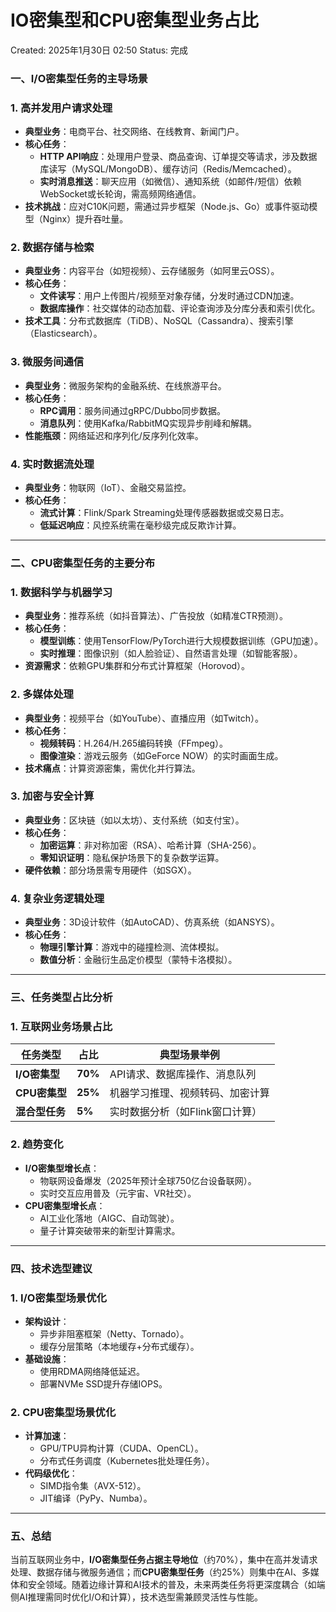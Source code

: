 # IO密集型和CPU密集型业务占比

Created: 2025年1月30日 02:50
Status: 完成

### **一、I/O密集型任务的主导场景**

### **1. 高并发用户请求处理**

- **典型业务**：电商平台、社交网络、在线教育、新闻门户。
- **核心任务**：
    - **HTTP API响应**：处理用户登录、商品查询、订单提交等请求，涉及数据库读写（MySQL/MongoDB）、缓存访问（Redis/Memcached）。
    - **实时消息推送**：聊天应用（如微信）、通知系统（如邮件/短信）依赖WebSocket或长轮询，需高频网络通信。
- **技术挑战**：应对C10K问题，需通过异步框架（Node.js、Go）或事件驱动模型（Nginx）提升吞吐量。

### **2. 数据存储与检索**

- **典型业务**：内容平台（如短视频）、云存储服务（如阿里云OSS）。
- **核心任务**：
    - **文件读写**：用户上传图片/视频至对象存储，分发时通过CDN加速。
    - **数据库操作**：社交媒体的动态加载、评论查询涉及分库分表和索引优化。
- **技术工具**：分布式数据库（TiDB）、NoSQL（Cassandra）、搜索引擎（Elasticsearch）。

### **3. 微服务间通信**

- **典型业务**：微服务架构的金融系统、在线旅游平台。
- **核心任务**：
    - **RPC调用**：服务间通过gRPC/Dubbo同步数据。
    - **消息队列**：使用Kafka/RabbitMQ实现异步削峰和解耦。
- **性能瓶颈**：网络延迟和序列化/反序列化效率。

### **4. 实时数据流处理**

- **典型业务**：物联网（IoT）、金融交易监控。
- **核心任务**：
    - **流式计算**：Flink/Spark Streaming处理传感器数据或交易日志。
    - **低延迟响应**：风控系统需在毫秒级完成反欺诈计算。

---

### **二、CPU密集型任务的主要分布**

### **1. 数据科学与机器学习**

- **典型业务**：推荐系统（如抖音算法）、广告投放（如精准CTR预测）。
- **核心任务**：
    - **模型训练**：使用TensorFlow/PyTorch进行大规模数据训练（GPU加速）。
    - **实时推理**：图像识别（如人脸验证）、自然语言处理（如智能客服）。
- **资源需求**：依赖GPU集群和分布式计算框架（Horovod）。

### **2. 多媒体处理**

- **典型业务**：视频平台（如YouTube）、直播应用（如Twitch）。
- **核心任务**：
    - **视频转码**：H.264/H.265编码转换（FFmpeg）。
    - **图像渲染**：游戏云服务（如GeForce NOW）的实时画面生成。
- **技术痛点**：计算资源密集，需优化并行算法。

### **3. 加密与安全计算**

- **典型业务**：区块链（如以太坊）、支付系统（如支付宝）。
- **核心任务**：
    - **加密运算**：非对称加密（RSA）、哈希计算（SHA-256）。
    - **零知识证明**：隐私保护场景下的复杂数学运算。
- **硬件依赖**：部分场景需专用硬件（如SGX）。

### **4. 复杂业务逻辑处理**

- **典型业务**：3D设计软件（如AutoCAD）、仿真系统（如ANSYS）。
- **核心任务**：
    - **物理引擎计算**：游戏中的碰撞检测、流体模拟。
    - **数值分析**：金融衍生品定价模型（蒙特卡洛模拟）。

---

### **三、任务类型占比分析**

### **1. 互联网业务场景占比**

| **任务类型** | **占比** | **典型场景举例** |
| --- | --- | --- |
| **I/O密集型** | **70%** | API请求、数据库操作、消息队列 |
| **CPU密集型** | **25%** | 机器学习推理、视频转码、加密计算 |
| **混合型任务** | **5%** | 实时数据分析（如Flink窗口计算） |

### **2. 趋势变化**

- **I/O密集型增长点**：
    - 物联网设备爆发（2025年预计全球750亿台设备联网）。
    - 实时交互应用普及（元宇宙、VR社交）。
- **CPU密集型增长点**：
    - AI工业化落地（AIGC、自动驾驶）。
    - 量子计算突破带来的新型计算需求。

---

### **四、技术选型建议**

### **1. I/O密集型场景优化**

- **架构设计**：
    - 异步非阻塞框架（Netty、Tornado）。
    - 缓存分层策略（本地缓存+分布式缓存）。
- **基础设施**：
    - 使用RDMA网络降低延迟。
    - 部署NVMe SSD提升存储IOPS。

### **2. CPU密集型场景优化**

- **计算加速**：
    - GPU/TPU异构计算（CUDA、OpenCL）。
    - 分布式任务调度（Kubernetes批处理任务）。
- **代码级优化**：
    - SIMD指令集（AVX-512）。
    - JIT编译（PyPy、Numba）。

---

### **五、总结**

当前互联网业务中，**I/O密集型任务占据主导地位**（约70%），集中在高并发请求处理、数据存储与微服务通信；而**CPU密集型任务**（约25%）则集中在AI、多媒体和安全领域。随着边缘计算和AI技术的普及，未来两类任务将更深度耦合（如端侧AI推理需同时优化I/O和计算），技术选型需兼顾灵活性与性能。
